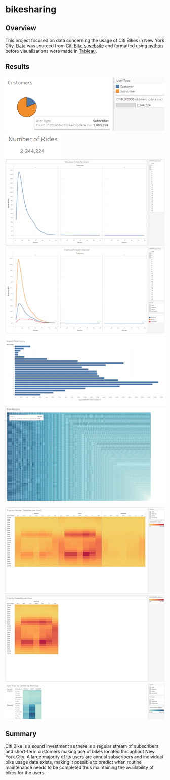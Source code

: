 # bikesharing
## Overview
This project focused on data concerning the usage of Citi Bikes in New York City. [Data](201908-citibike-tripdata.csv) was sourced from [Citi Bike's website](https://citibikenyc.com/system-data) and formatted using [python](NYC_Citibike_Challenge.ipynb) before visualizations were made in [Tableau](images/). 
## Results
![](images/Customer_Breakdown.png)
![](images/Num_Of_Rides.png)
![](images/Checkout_for_Users.png)
![](images/Checkout_By_Gender.png)
![](images/Peak_Hours.png)
![](images/Bike_repair.png)

![](images/Trips_By_Gender.png)
![](images/Trips_By_Weekday_per_Hour.png)
![](images/UserTypes_Weekday.png)
## Summary
Citi Bike is a sound investment as there is a regular stream of subscribers and short-term customers making use of bikes located throughout New York City. A large majority of its users are annual subscribers and individual bike usage data exists, making it possible to predict when routine maintenance needs to be completed thus maintaining the availability of bikes for the users.
